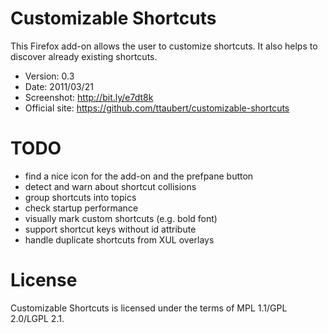 # Customizable Shortcuts

This Firefox add-on allows the user to customize shortcuts. It also helps to
discover already existing shortcuts.

- Version: 0.3
- Date: 2011/03/21
- Screenshot: <http://bit.ly/e7dt8k>
- Official site: <https://github.com/ttaubert/customizable-shortcuts>

# TODO

* find a nice icon for the add-on and the prefpane button
* detect and warn about shortcut collisions
* group shortcuts into topics
* check startup performance
* visually mark custom shortcuts (e.g. bold font)
* support shortcut keys without id attribute
* handle duplicate shortcuts from XUL overlays

# License

Customizable Shortcuts is licensed under the terms of MPL 1.1/GPL 2.0/LGPL 2.1.
